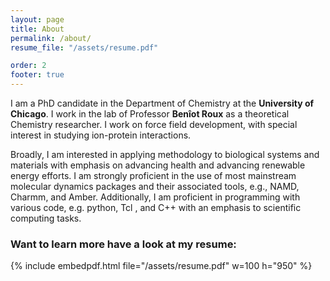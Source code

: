```yaml
---
layout: page
title: About
permalink: /about/
resume_file: "/assets/resume.pdf"

order: 2
footer: true
---
```


I am a PhD candidate in the Department of Chemistry at the 
**University of Chicago**. I work in the lab of Professor **Ben&#238;ot Roux**
as a 
theoretical Chemistry researcher. I work on force field development, with 
special interest in studying ion-protein interactions. 

Broadly, I am interested in applying methodology to biological systems
and materials with emphasis on advancing health and advancing renewable energy
efforts.
I am strongly proficient in the use of most mainstream molecular dynamics 
packages and their associated tools, e.g., NAMD, Charmm, and Amber. 
Additionally, I am proficient in programming with various code, e.g. python, Tcl
, and C++ with an emphasis to scientific computing tasks.

### Want to learn more have a look at my resume:

{% include embedpdf.html file="/assets/resume.pdf" w=100 h="950" %}

